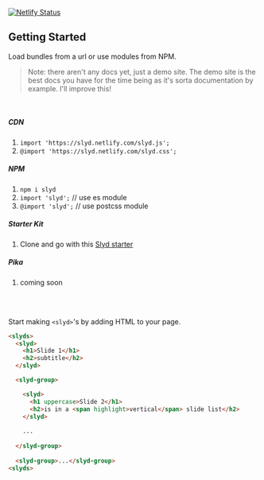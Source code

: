 [![Netlify Status](https://api.netlify.com/api/v1/badges/634baf91-9509-4983-8e3b-c7093c29603d/deploy-status)](https://app.netlify.com/sites/slyd/deploys)

## Getting Started
Load bundles from a url or use modules from NPM.

> Note: there aren't any docs yet, just a demo site. The demo site is the best docs you have for the time being as it's sorta documentation by example. I'll improve this! 

<br>

##### CDN
1. `import 'https://slyd.netlify.com/slyd.js';`
1. `@import 'https://slyd.netlify.com/slyd.css';`

##### NPM

1. `npm i slyd`
1. `import 'slyd';` // use es module
1. `@import 'slyd';` // use postcss module

##### Starter Kit

1. Clone and go with this [Slyd starter](https://github.com/argyleink/slyd-starter)

##### Pika
1. coming soon

<br>
<br>

Start making `<slyd>`'s by adding HTML to your page.

```html
<slyds>
  <slyd>
    <h1>Slide 1</h1>
    <h2>subtitle</h2>
  </slyd>

  <slyd-group>

    <slyd>
      <h1 uppercase>Slide 2</h1>
      <h2>is in a <span highlight>vertical</span> slide list</h2>
    </slyd>
    
    ...
    
  </slyd-group>
  
  <slyd-group>...</slyd-group>
<slyds>
```
